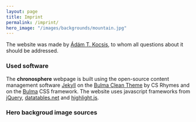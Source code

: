 ```yaml
---
layout: page
title: Imprint 
permalink: /imprint/
hero_image: "/images/backgrounds/mountain.jpg"
---
```


The website was made by [Ádám T. Kocsis](https://adamtkocsis.com), to whom all questions about it should be addressed. 

### Used software

The **chronosphere** webpage is built using the open-source content management software [Jekyll](https://jekyllrb.com/) on the [Bulma Clean Theme](https://github.com/chrisrhymes/bulma-clean-theme) by CS Rhymes and on the [Bulma](https://bulma.io/) CSS framework. The website uses javascript frameworks from [jQuery](https://jquery.com/), [datatables.net](https://datatables.net/) and [highlight.js](https://highlightjs.org/).



### Hero backgroud image sources

